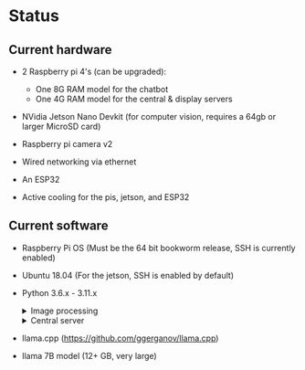 # Status
## Current hardware
* 2 Raspberry pi 4's (can be upgraded):
  * One 8G RAM model for the chatbot
  * One 4G RAM model for the central & display servers

* NVidia Jetson Nano Devkit (for computer vision, requires a 64gb or larger MicroSD card)
  
* Raspberry pi camera v2
* Wired networking via ethernet
* An ESP32
* Active cooling for the pis, jetson, and ESP32

## Current software
* Raspberry Pi OS (Must be the 64 bit bookworm release, SSH is currently enabled)
* Ubuntu 18.04 (For the jetson, SSH is enabled by default)
* Python 3.6.x - 3.11.x
  <details>
   <summary>
    Image processing
   </summary>

   <ul>
    <li>mean (from statistics)</li>
    <li>numpy</li>
    <li>threading</li>
    <li>keyboard</li>
    <li>logging</li>
    <li>socket</li>
    <li>time</li>
    <li>cv2 (OpenCV)</li>
    <li>sys</li>
    <li>os</li>
   </ul>
  </details>

  <details>
   <summary>
    Central server
   </summary>

   <ul>
    <li>partial (from functools)</li>
    <li>multiprocessing</li>
    <li>keyboard</li>
    <li>logging</li>
    <li>signal</li>
    <li>socket</li>
    <li>time</li>
    <li>sys</li>
    <li>os</li>
   </ul>
  </details>

* llama.cpp (https://github.com/ggerganov/llama.cpp)
* llama 7B model (12+ GB, very large)
